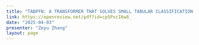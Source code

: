 ```yaml
---
title: "TABPFN: A TRANSFORMER THAT SOLVES SMALL TABULAR CLASSIFICATION PROBLEMS IN A SECOND"
link: https://openreview.net/pdf?id=cp5PvcI6w8_
date: "2025-04-03"
presenter: "Zeyu Zhang"
layout: page
---
```

